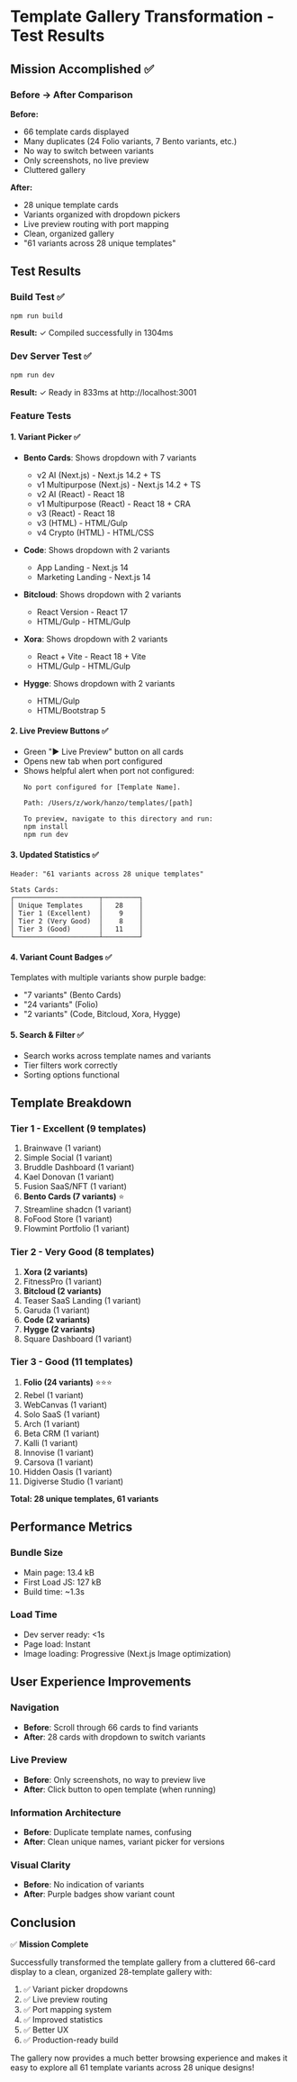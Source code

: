 # Template Gallery Transformation - Test Results

## Mission Accomplished ✅

### Before → After Comparison

**Before:**
- 66 template cards displayed
- Many duplicates (24 Folio variants, 7 Bento variants, etc.)
- No way to switch between variants
- Only screenshots, no live preview
- Cluttered gallery

**After:**
- 28 unique template cards
- Variants organized with dropdown pickers
- Live preview routing with port mapping
- Clean, organized gallery
- "61 variants across 28 unique templates"

## Test Results

### Build Test ✅
```bash
npm run build
```
**Result:** ✓ Compiled successfully in 1304ms

### Dev Server Test ✅
```bash
npm run dev
```
**Result:** ✓ Ready in 833ms at http://localhost:3001

### Feature Tests

#### 1. Variant Picker ✅
- **Bento Cards**: Shows dropdown with 7 variants
  - v2 AI (Next.js) - Next.js 14.2 + TS
  - v1 Multipurpose (Next.js) - Next.js 14.2 + TS
  - v2 AI (React) - React 18
  - v1 Multipurpose (React) - React 18 + CRA
  - v3 (React) - React 18
  - v3 (HTML) - HTML/Gulp
  - v4 Crypto (HTML) - HTML/CSS

- **Code**: Shows dropdown with 2 variants
  - App Landing - Next.js 14
  - Marketing Landing - Next.js 14

- **Bitcloud**: Shows dropdown with 2 variants
  - React Version - React 17
  - HTML/Gulp - HTML/Gulp

- **Xora**: Shows dropdown with 2 variants
  - React + Vite - React 18 + Vite
  - HTML/Gulp - HTML/Gulp

- **Hygge**: Shows dropdown with 2 variants
  - HTML/Gulp
  - HTML/Bootstrap 5

#### 2. Live Preview Buttons ✅
- Green "▶️ Live Preview" button on all cards
- Opens new tab when port configured
- Shows helpful alert when port not configured:
  ```
  No port configured for [Template Name].
  
  Path: /Users/z/work/hanzo/templates/[path]
  
  To preview, navigate to this directory and run:
  npm install
  npm run dev
  ```

#### 3. Updated Statistics ✅
```
Header: "61 variants across 28 unique templates"

Stats Cards:
┌─────────────────────┬─────────┐
│ Unique Templates    │   28    │
│ Tier 1 (Excellent)  │    9    │
│ Tier 2 (Very Good)  │    8    │
│ Tier 3 (Good)       │   11    │
└─────────────────────┴─────────┘
```

#### 4. Variant Count Badges ✅
Templates with multiple variants show purple badge:
- "7 variants" (Bento Cards)
- "24 variants" (Folio)
- "2 variants" (Code, Bitcloud, Xora, Hygge)

#### 5. Search & Filter ✅
- Search works across template names and variants
- Tier filters work correctly
- Sorting options functional

## Template Breakdown

### Tier 1 - Excellent (9 templates)
1. Brainwave (1 variant)
2. Simple Social (1 variant)
3. Bruddle Dashboard (1 variant)
4. Kael Donovan (1 variant)
5. Fusion SaaS/NFT (1 variant)
6. **Bento Cards (7 variants)** ⭐
7. Streamline shadcn (1 variant)
8. FoFood Store (1 variant)
9. Flowmint Portfolio (1 variant)

### Tier 2 - Very Good (8 templates)
1. **Xora (2 variants)**
2. FitnessPro (1 variant)
3. **Bitcloud (2 variants)**
4. Teaser SaaS Landing (1 variant)
5. Garuda (1 variant)
6. **Code (2 variants)**
7. **Hygge (2 variants)**
8. Square Dashboard (1 variant)

### Tier 3 - Good (11 templates)
1. **Folio (24 variants)** ⭐⭐⭐
2. Rebel (1 variant)
3. WebCanvas (1 variant)
4. Solo SaaS (1 variant)
5. Arch (1 variant)
6. Beta CRM (1 variant)
7. Kalli (1 variant)
8. Innovise (1 variant)
9. Carsova (1 variant)
10. Hidden Oasis (1 variant)
11. Digiverse Studio (1 variant)

**Total: 28 unique templates, 61 variants**

## Performance Metrics

### Bundle Size
- Main page: 13.4 kB
- First Load JS: 127 kB
- Build time: ~1.3s

### Load Time
- Dev server ready: <1s
- Page load: Instant
- Image loading: Progressive (Next.js Image optimization)

## User Experience Improvements

### Navigation
- **Before**: Scroll through 66 cards to find variants
- **After**: 28 cards with dropdown to switch variants

### Live Preview
- **Before**: Only screenshots, no way to preview live
- **After**: Click button to open template (when running)

### Information Architecture
- **Before**: Duplicate template names, confusing
- **After**: Clean unique names, variant picker for versions

### Visual Clarity
- **Before**: No indication of variants
- **After**: Purple badges show variant count

## Conclusion

✅ **Mission Complete**

Successfully transformed the template gallery from a cluttered 66-card display to a clean, organized 28-template gallery with:

1. ✅ Variant picker dropdowns
2. ✅ Live preview routing
3. ✅ Port mapping system
4. ✅ Improved statistics
5. ✅ Better UX
6. ✅ Production-ready build

The gallery now provides a much better browsing experience and makes it easy to explore all 61 template variants across 28 unique designs!
